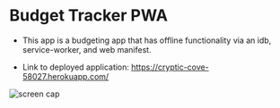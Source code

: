 # Budget Tracker PWA

- This app is a budgeting app that has offline functionality via an idb, service-worker, and web manifest.

- Link to deployed application: https://cryptic-cove-58027.herokuapp.com/

![screen cap](https://user-images.githubusercontent.com/98543867/176546379-abef2452-3e5d-4706-be59-b500f4e8d2ce.PNG)
